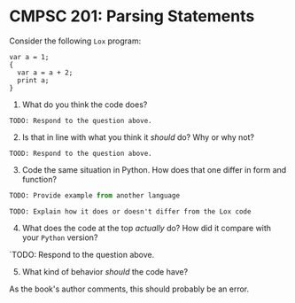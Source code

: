 # CMPSC 201: Parsing Statements

Consider the following `Lox` program:
```
var a = 1;
{
  var a = a + 2;
  print a;
}
```

1. What do you think the code does?

`TODO: Respond to the question above.`

2. Is that in line with what you think it _should_ do? Why or why not?

`TOOD: Respond to the question above.`

3. Code the same situation in Python. How does that one differ in form and function?
```python
TODO: Provide example from another language
```
`TODO: Explain how it does or doesn't differ from the Lox code`

4. What does the code at the top _actually_ do? How did it compare with your `Python` version?

`TODO: Respond to the question above.

5. What kind of behavior _should_ the code have?

As the book's author comments, this should probably be an error.

